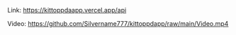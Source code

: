 Link: https://kittoppdaapp.vercel.app/api

Video: https://github.com/Silvername777/kittoppdapp/raw/main/Video.mp4
